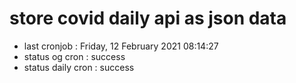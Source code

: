 # store covid daily api as json data

- last cronjob : Friday, 12 February 2021 08:14:27
- status og cron : success
- status daily cron : success
      
      